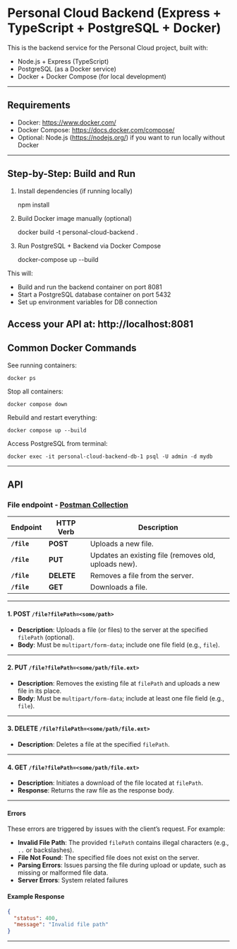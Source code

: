 # Personal Cloud Backend (Express + TypeScript + PostgreSQL + Docker)

This is the backend service for the Personal Cloud project, built with:

- Node.js + Express (TypeScript)
- PostgreSQL (as a Docker service)
- Docker + Docker Compose (for local development)

---

## Requirements

- Docker: https://www.docker.com/
- Docker Compose: https://docs.docker.com/compose/
- Optional: Node.js (https://nodejs.org/) if you want to run locally without Docker

---

## Step-by-Step: Build and Run

1. Install dependencies (if running locally)

   npm install

2. Build Docker image manually (optional)

   docker build -t personal-cloud-backend .

3. Run PostgreSQL + Backend via Docker Compose

   docker-compose up --build

This will:
- Build and run the backend container on port 8081
- Start a PostgreSQL database container on port 5432
- Set up environment variables for DB connection

Access your API at: http://localhost:8081
---

## Common Docker Commands

See running containers:

    docker ps

Stop all containers:

    docker compose down

Rebuild and restart everything:

    docker compose up --build

Access PostgreSQL from terminal:

    docker exec -it personal-cloud-backend-db-1 psql -U admin -d mydb

---

## API

### File endpoint - [Postman Collection](../documentation/file-endpoint-postman-collection.json)

| Endpoint    | HTTP Verb  | Description                                          |
|-------------|------------|------------------------------------------------------|
| **`/file`** | **POST**   | Uploads a new file.                                  |
| **`/file`** | **PUT**    | Updates an existing file (removes old, uploads new). |
| **`/file`** | **DELETE** | Removes a file from the server.                      |
| **`/file`** | **GET**    | Downloads a file.                                    |

---

#### 1. POST `/file?filePath=<some/path>`

- **Description**: Uploads a file (or files) to the server at the specified `filePath` (optional).
- **Body**: Must be `multipart/form-data`; include one file field (e.g., `file`).

---

#### 2. PUT `/file?filePath=<some/path/file.ext>`

- **Description**: Removes the existing file at `filePath` and uploads a new file in its place.
- **Body**: Must be `multipart/form-data`; include at least one file field (e.g., `file`).

---

#### 3. DELETE `/file?filePath=<some/path/file.ext>`

- **Description**: Deletes a file at the specified `filePath`.

---

#### 4. GET `/file?filePath=<some/path/file.ext>`

- **Description**: Initiates a download of the file located at `filePath`.
- **Response**: Returns the raw file as the response body.

---

#### Errors

These errors are triggered by issues with the client’s request. For example:
- **Invalid File Path**: The provided `filePath` contains illegal characters (e.g., `..` or backslashes).
- **File Not Found**: The specified file does not exist on the server.
- **Parsing Errors**: Issues parsing the file during upload or update, such as missing or malformed file data.
- **Server Errors**: System related failures

#### Example Response
```json
{
  "status": 400,
  "message": "Invalid file path"
}
```
---